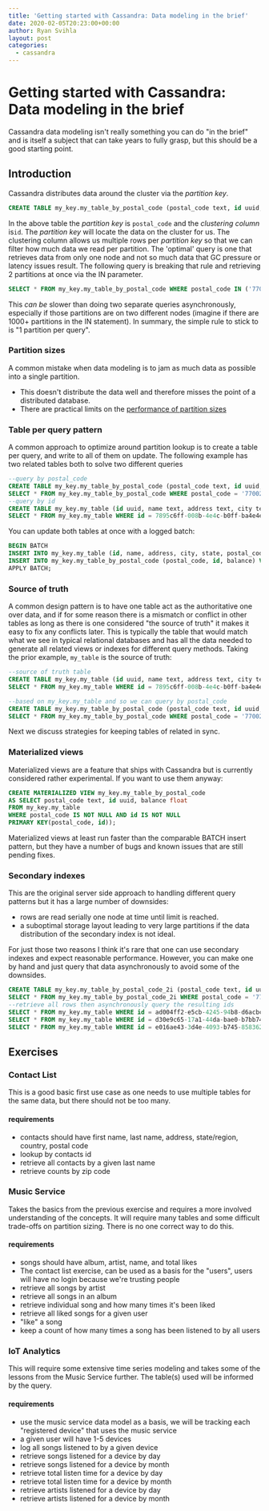 ```yaml
---
title: 'Getting started with Cassandra: Data modeling in the brief'
date: 2020-02-05T20:23:00+00:00
author: Ryan Svihla
layout: post
categories:
  - cassandra
---
```

# Getting started with Cassandra: Data modeling in the brief

Cassandra data modeling isn't really something you can do "in the brief" and is itself a subject that can take years to fully grasp, but this should be a good starting point.

## Introduction

Cassandra distributes data around the cluster via the _partition_ _key_.

```sql
CREATE TABLE my_key.my_table_by_postal_code (postal_code text, id uuid, balance float, PRIMARY KEY(postal_code, id));
```

In the above table the _partition_ _key_ is `postal_code` and the _clustering_ _column_ is`id`. The _partition_ _key_ will locate the data on the cluster for us. The clustering column allows us multiple rows per _partition_ _key_ so that we can filter how much data we read per partition.
The 'optimal' query is one that retrieves data from only one node and not so much data that GC pressure or latency issues result. The following query is breaking that rule and retrieving 2 partitions at once via the IN parameter.

```sql
SELECT * FROM my_key.my_table_by_postal_code WHERE postal_code IN ('77002', '77043');
```

This _can_ _be_ slower than doing two separate queries asynchronously, especially if those partitions are on two different nodes (imagine if there are 1000+ partitions in the IN statement). In summary, the simple rule to stick to is "1 partition per query".

### Partition sizes

A common mistake when data modeling is to jam as much data as possible into a single partition.

* This doesn't distribute the data well and therefore misses the point of a distributed database.
* There are practical limits on the [performance of partition sizes](https://issues.apache.org/jira/browse/CASSANDRA-9754)

### Table per query pattern

A common approach to optimize around partition lookup is to create a table per query, and write to all of them on update. The following example has two related tables both to solve two different queries

```sql
--query by postal_code
CREATE TABLE my_key.my_table_by_postal_code (postal_code text, id uuid, balance float, PRIMARY KEY(postal_code, id));
SELECT * FROM my_key.my_table_by_postal_code WHERE postal_code = '77002';
--query by id
CREATE TABLE my_key.my_table (id uuid, name text, address text, city text, state text, postal_code text, country text, balance float, PRIMARY KEY(id));
SELECT * FROM my_key.my_table WHERE id = 7895c6ff-008b-4e4c-b0ff-ba4e4e099326;
```

You can update both tables at once with a logged batch:

```sql
BEGIN BATCH
INSERT INTO my_key.my_table (id, name, address, city, state, postal_code, country, balance) VALUES (7895c6ff-008b-4e4c-b0ff-ba4e4e099326, 'Bordeaux', 'Gironde', '33000', 'France', 56.20);
INSERT INTO my_key.my_table_by_postal_code (postal_code, id, balance) VALUES ('33000', 7895c6ff-008b-4e4c-b0ff-ba4e4e099326, 56.20) ;
APPLY BATCH;
```

### Source of truth

A common design pattern is to have one table act as the authoritative one over data, and if for some reason there is a mismatch or conflict in other tables as long as there is one considered "the source of truth" it makes it easy to fix any conflicts later. This is typically the table that would match what we see in typical relational databases and has all the data needed to generate all related views or indexes for different query methods. Taking the prior example, `my_table` is the source of truth:

```sql
--source of truth table
CREATE TABLE my_key.my_table (id uuid, name text, address text, city text, state text, postal_code text, country text, balance float, PRIMARY KEY(id));
SELECT * FROM my_key.my_table WHERE id = 7895c6ff-008b-4e4c-b0ff-ba4e4e099326;

--based on my_key.my_table and so we can query by postal_code
CREATE TABLE my_key.my_table_by_postal_code (postal_code text, id uuid, balance float, PRIMARY KEY(postal_code, id));
SELECT * FROM my_key.my_table_by_postal_code WHERE postal_code = '77002';
```

Next we discuss strategies for keeping tables of related in sync.

### Materialized views

Materialized views are a feature that ships with Cassandra but is currently considered rather experimental. If you want to use them anyway:

```sql
CREATE MATERIALIZED VIEW my_key.my_table_by_postal_code 
AS SELECT postal_code text, id uuid, balance float
FROM my_key.my_table 
WHERE postal_code IS NOT NULL AND id IS NOT NULL 
PRIMARY KEY(postal_code, id));
```

Materialized views at least run faster than the comparable BATCH insert pattern, but they have a number of bugs and known issues that are still pending fixes.

### Secondary indexes

This are the original server side approach to handling different query patterns but it has a large number of downsides:

* rows are read serially one node at time until limit is reached.
* a suboptimal storage layout leading to very large partitions if the data distribution of the secondary index is not ideal.

For just those two reasons I think it's rare that one can use secondary indexes and expect reasonable performance. However, you can make one by hand and just query that data asynchronously to avoid some of the downsides.

```sql
CREATE TABLE my_key.my_table_by_postal_code_2i (postal_code text, id uuid, PRIMARY KEY(postal_code, id));
SELECT * FROM my_key.my_table_by_postal_code_2i WHERE postal_code = '77002';
--retrieve all rows then asynchronously query the resulting ids
SELECT * FROM my_key.my_table WHERE id = ad004ff2-e5cb-4245-94b8-d6acbc22920a;
SELECT * FROM my_key.my_table WHERE id = d30e9c65-17a1-44da-bae0-b7bb742eefd6;
SELECT * FROM my_key.my_table WHERE id = e016ae43-3d4e-4093-b745-8583627eb1fe;
```

## Exercises

### Contact List

This is a good basic first use case as one needs to use multiple tables for the same data, but there should not be too many.

#### requirements

* contacts should have first name, last name, address, state/region, country, postal code
* lookup by contacts id
* retrieve all contacts by a given last name
* retrieve counts by zip code

### Music Service

Takes the basics from the previous exercise and requires a more involved understanding of the concepts. It will require many tables and some difficult trade-offs on partition sizing. There is no one correct way to do this.

#### requirements

* songs should have album, artist, name, and total likes
* The contact list exercise, can be used as a basis for the "users", users will have no login because we're trusting people
* retrieve all songs by artist
* retrieve all songs in an album
* retrieve individual song and how many times it's been liked
* retrieve all liked songs for a given user
* "like" a song
* keep a count of how many times a song has been listened to by all users

### IoT Analytics

This will require some extensive time series modeling and takes some of the lessons from the Music Service further. The table(s) used will be informed by the query.

#### requirements

* use the music service data model as a basis, we will be tracking each "registered device" that uses the music service
* a given user will have 1-5 devices
* log all songs listened to by a given device
* retrieve songs listened for a device by day
* retrieve songs listened for a device by month
* retrieve total listen time for a device by day
* retrieve total listen time for a device by month
* retrieve artists listened for a device by day
* retrieve artists listened for a device by month
